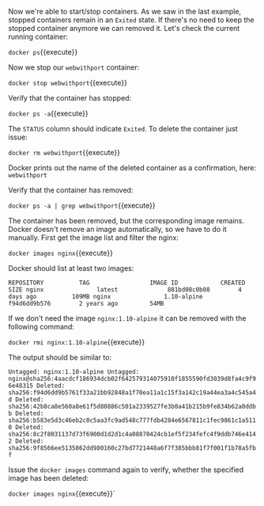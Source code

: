Now we're able to start/stop containers. As we saw in the last example, stopped containers remain in an `Exited` state. If there's no need to keep the stopped container anymore we can removed it. Let's check the current running container:

`docker ps`{{execute}}

Now we stop our `webwithport` container:

`docker stop webwithport`{{execute}}

Verify that the container has stopped:

`docker ps -a`{{execute}}

The `STATUS` column should indicate `Exited`. To delete the container just issue:

`docker rm webwithport`{{execute}}

Docker prints out the name of the deleted container as a confirmation, here: `webwithport`

Verify that the container has removed:

`docker ps -a | grep webwithport`{{execute}}

The container has been removed, but the corresponding image remains. Docker doesn't remove an image automatically, so we have to do it manually. First get the image list and filter the nginx:

`docker images nginx`{{execute}}

Docker should list at least two images:

`REPOSITORY          TAG                 IMAGE ID            CREATED             SIZE
 nginx               latest              881bd08c0b08        4 days ago          109MB
 nginx               1.10-alpine         f94d6dd9b576        2 years ago         54MB`

If we don't need the image `nginx:1.10-alpine` it can be removed with the following command:

`docker rmi nginx:1.10-alpine`{{execute}}

The output should be similar to:

`Untagged: nginx:1.10-alpine
Untagged: nginx@sha256:4aacdcf186934dcb02f642579314075910f1855590fd3039d8fa4c9f96e48315
Deleted: sha256:f94d6dd9b5761f33a21bb92848a1f70ea11a1c15f3a142c19a44ea3a4c545a4d
Deleted: sha256:42b8ca8e560a8e61f5d80886c501a2339527fe3b0a41b215b9fe834b62a0ddbb
Deleted: sha256:b583e5d3c46eb2c0c5aa3fc9ad548c777fdb4284e6567811c1fec9861c1a5110
Deleted: sha256:8c2f8031137d73f6900d1d2d1c4a08870424cb1ef5f234fefc4f9ddb746e4142
Deleted: sha256:9f8566ee5135862dd980160c27bd7721448a6f7f385bbb81f7f001f1b78a5fbf`

Issue the `docker images` command again to verify, whether the specified image has been deleted:

`docker images nginx`{{execute}}`   
